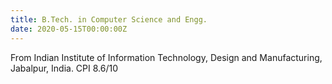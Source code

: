 ```yaml
---
title: B.Tech. in Computer Science and Engg.
date: 2020-05-15T00:00:00Z
---
```


From Indian Institute of Information Technology, Design and Manufacturing, Jabalpur, India. CPI 8.6/10